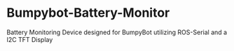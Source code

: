 # Bumpybot-Battery-Monitor
Battery Monitoring Device designed for BumpyBot utilizing ROS-Serial and a I2C TFT Display
